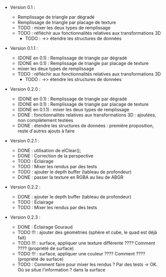 * Version 0.1 :
  	- Remplissage de triangle par dégradé
	- Remplissage de triangle par placage de texture
	- TODO : mixer les deux types de remplissage
	- TODO : réfléchir aux fonctionnalités relatives aux transformations 3D
	  - TODO : ->> étendre les structures de données

* Version 0.1.1 :
  	- (DONE en 0.1) : Remplissage de triangle par dégradé
	- (DONE en 0.1) : Remplissage de triangle par placage de texture
	- mixer les deux types de remplissage
	- TODO : réfléchir aux fonctionnalités relatives aux transformations 3D
	  - TODO : ->> étendre les structures de données

* Version 0.2.0 :
  	- (DONE en 0.1) : Remplissage de triangle par dégradé
	- (DONE en 0.1) : Remplissage de triangle par placage de texture
	- (DONE en 0.1.1) : mixer les deux types de remplissage
	- DONE : fonctionnalités relatives aux transformations 3D : ajoutées, non complètement testées
	- DONE : étendre les structures de données : première proposition, reste d'autres ajouts à faire

* Version 0.2.1 :
  - DONE : utilisation de elClear();
  - DONE : Correction de la perspective
  - TODO : Éclairage
  - TODO : Mixer les rendus par des tests
  - TODO : ajouter le depth buffer (tableau de profondeur)
  - DONE : passer la texture en RGBA au lieu de ABGR

* Version 0.2.2 :
  - DONE : ajouter le depth buffer (tableau de profondeur)
  - TODO : Éclairage
  - TODO : Mixer les rendus par des tests

* Version 0.2.3 :
  - DONE : Éclairage Gouraud
  - TODO !!! : ajouter des géométries (sphère et cube, le quad est déjà fait)
  - TODO !!! : surface, appliquer une texture différente ???? Comment ???? (propriété de surface)
  - TODO !!! : surface, appliquer une couleur ???? Comment ???? (propriété de surface)
  - TODO : Comment faire pour mixer les rendus ? Par des tests -> OK. Où se situe l'information ? dans la surface
